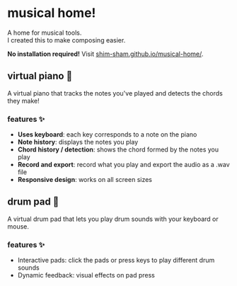 # musical home!
A home for musical tools.<br>
I created this to make composing easier.<br>

**No installation required!** Visit [shim-sham.github.io/musical-home/](https://shim-sham.github.io/musical-home/).

## virtual piano 🎹
A virtual piano that tracks the notes you've played and detects the chords they make! <br>

### features ✨
- **Uses keyboard**: each key corresponds to a note on the piano
- **Note history**: displays the notes you play
- **Chord history / detection**: shows the chord formed by the notes you play
- **Record and export**: record what you play and export the audio as a .wav file
- **Responsive design**: works on all screen sizes

## drum pad 🥁
A virtual drum pad that lets you play drum sounds with your keyboard or mouse.

### features ✨
- Interactive pads: click the pads or press keys to play different drum sounds
- Dynamic feedback: visual effects on pad press
